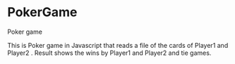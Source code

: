# PokerGame
Poker game


This is Poker game in Javascript that reads a file of the cards of Player1 and Player2 . 
Result shows the wins by Player1 and Player2 and tie games.
